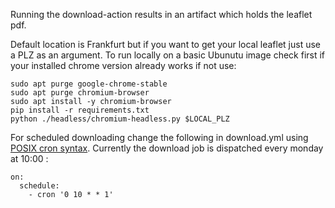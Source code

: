 Running the download-action results in an artifact which holds the leaflet pdf.

Default location is Frankfurt but if you want to get your local leaflet just use a PLZ as an argument. To run locally on a basic Ubunutu image check first if your installed chrome version already works if not use:
```
sudo apt purge google-chrome-stable
sudo apt purge chromium-browser
sudo apt install -y chromium-browser
pip install -r requirements.txt
python ./headless/chromium-headless.py $LOCAL_PLZ
```

For scheduled downloading change the following in download.yml using [POSIX cron syntax](https://pubs.opengroup.org/onlinepubs/9699919799/utilities/crontab.html#tag_20_25_07). Currently the download job is dispatched every monday at 10:00 :
```
on:
  schedule:
    - cron '0 10 * * 1'
```
